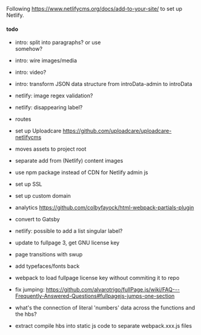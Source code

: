 Following https://www.netlifycms.org/docs/add-to-your-site/ to set up Netlify.

#### todo

- intro: split into paragraphs? or use <br> somehow?
- intro: wire images/media
- intro: video?
- intro: transform JSON data structure from introData-admin to introData

- netlify: image regex validation?
- netlify: disappearing label?
- routes 
- set up Uploadcare https://github.com/uploadcare/uploadcare-netlifycms
- moves assets to project root
- separate add from (Netlify) content images
- use npm package instead of CDN for Netlify admin js
- set up SSL
- set up custom domain
- analytics https://github.com/colbyfayock/html-webpack-partials-plugin
- convert to Gatsby
- netlify: possible to add a list singular label?
- update to fullpage 3, get GNU license key
- page transitions with swup
- add typefaces/fonts back
- webpack to load fullpage license key without commiting it to repo
- fix jumping: https://github.com/alvarotrigo/fullPage.js/wiki/FAQ---Frequently-Answered-Questions#fullpagejs-jumps-one-section
- what's the connection of literal 'numbers' data across the functions and the hbs?
- extract compile hbs into static js code to separate webpack.xxx.js files
